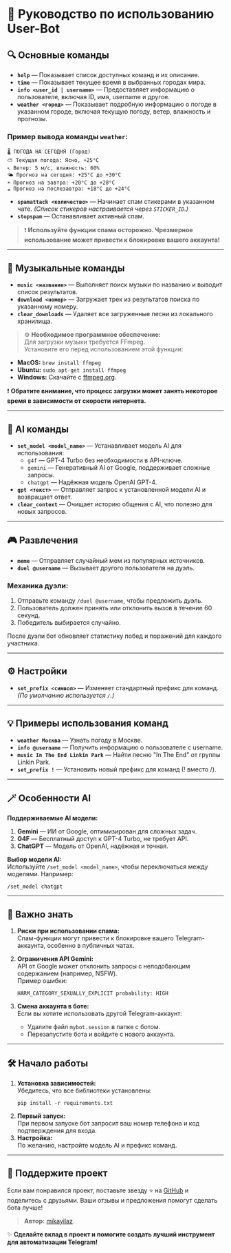 
# 📖 **Руководство по использованию User-Bot**

## 🔍 **Основные команды**  
- **`help`** — Показывает список доступных команд и их описание.  
- **`time`** — Показывает текущее время в выбранных городах мира.  
- **`info <user_id | username>`** — Предоставляет информацию о пользователе, включая ID, имя, username и другое.  
- **`weather <город>`** — Показывает подробную информацию о погоде в указанном городе, включая текущую погоду, ветер, влажность и прогнозы.  

### **Пример вывода команды `weather`:**  
```
🌡 ПОГОДА НА СЕГОДНЯ (Город)
⛅️ Текущая погода: Ясно, +25°C
↖️ Ветер: 5 м/с, влажность: 60%
🌤 Прогноз на сегодня: +25°C до +30°C
☀️ Прогноз на завтра: +20°C до +28°C
☁️ Прогноз на послезавтра: +18°C до +24°C
```

- **`spamattack <количество>`** — Начинает спам стикерами в указанном чате. _(Список стикеров настраивается через `STICKER_ID`.)_  
- **`stopspam`** — Останавливает активный спам.  

> ❗ **Используйте функции спама осторожно. Чрезмерное использование может привести к блокировке вашего аккаунта!**

---

## 🎵 **Музыкальные команды**  
- **`music <название>`** — Выполняет поиск музыки по названию и выводит список результатов.  
- **`download <номер>`** — Загружает трек из результатов поиска по указанному номеру.  
- **`clear_downloads`** — Удаляет все загруженные песни из локального хранилища.  

> ⚙️ **Необходимое программное обеспечение:**  
Для загрузки музыки требуется FFmpeg.  
Установите его перед использованием этой функции:  
- **MacOS:** `brew install ffmpeg`  
- **Ubuntu:** `sudo apt-get install ffmpeg`  
- **Windows:** Скачайте с [ffmpeg.org](https://ffmpeg.org).  

❗ **Обратите внимание, что процесс загрузки может занять некоторое время в зависимости от скорости интернета.**

---

## 🤖 **AI команды**  
- **`set_model <model_name>`** — Устанавливает модель AI для использования:  
  - `g4f` — GPT-4 Turbo без необходимости в API-ключе.  
  - `gemini` — Генеративный AI от Google, поддерживает сложные запросы.  
  - `chatgpt` — Надёжная модель OpenAI GPT-4.  
- **`gpt <текст>`** — Отправляет запрос к установленной модели AI и возвращает ответ.  
- **`clear_context`** — Очищает историю общения с AI, что полезно для новых запросов.  

---

## 🎮 **Развлечения**  
- **`meme`** — Отправляет случайный мем из популярных источников.  
- **`duel @username`** — Вызывает другого пользователя на дуэль.  

### **Механика дуэли:**  
1. Отправьте команду `/duel @username`, чтобы предложить дуэль.  
2. Пользователь должен принять или отклонить вызов в течение 60 секунд.  
3. Победитель выбирается случайно.  

После дуэли бот обновляет статистику побед и поражений для каждого участника.  

---

## ⚙️ **Настройки**  
- **`set_prefix <символ>`** — Изменяет стандартный префикс для команд.  
  _(По умолчанию используется `/`.)_  

---

## 💡 **Примеры использования команд**  
- **`weather Москва`** — Узнать погоду в Москве.  
- **`info @username`** — Получить информацию о пользователе с username.  
- **`music In The End Linkin Park`** — Найти песню "In The End" от группы Linkin Park.  
- **`set_prefix !`** — Установить новый префикс для команд (! вместо /).  

---

## 🪄 **Особенности AI**  
**Поддерживаемые AI модели:**  
1. **Gemini** — ИИ от Google, оптимизирован для сложных задач.  
2. **G4F** — Бесплатный доступ к GPT-4 Turbo, не требует API.  
3. **ChatGPT** — Модель от OpenAI, надёжная и точная.  

**Выбор модели AI:**  
Используйте `/set_model <model_name>`, чтобы переключаться между моделями. Например:  
```
/set_model chatgpt
```

---

## 🚨 **Важно знать**  
1. **Риски при использовании спама:**  
   Спам-функции могут привести к блокировке вашего Telegram-аккаунта, особенно в публичных чатах.  

2. **Ограничения API Gemini:**  
   API от Google может отклонить запросы с неподобающим содержанием (например, NSFW).  
   Пример ошибки:  
   ```
   HARM_CATEGORY_SEXUALLY_EXPLICIT probability: HIGH
   ```

3. **Смена аккаунта в боте:**  
   Если вы хотите использовать другой Telegram-аккаунт:  
   - Удалите файл `mybot.session` в папке с ботом.  
   - Перезапустите бота и войдите с нового аккаунта.  

---

## 🛠 **Начало работы**  
1. **Установка зависимостей:**  
   Убедитесь, что все библиотеки установлены:  
   ```
   pip install -r requirements.txt
   ```  
2. **Первый запуск:**  
   При первом запуске бот запросит ваш номер телефона и код подтверждения для входа.  
3. **Настройка:**  
   По желанию, настройте модель AI и префикс команд.  

---

## 💬 **Поддержите проект**  
Если вам понравился проект, поставьте звезду ⭐ на [GitHub](https://github.com/mikayilaz/TGUser-Bot) и поделитесь с друзьями. Ваши отзывы и предложения помогут сделать бота лучше!  

> **Автор:** [mikayilaz](https://github.com/mikayilaz).  

✨ **Сделайте вклад в проект и помогите создать лучший инструмент для автоматизации Telegram!**  
